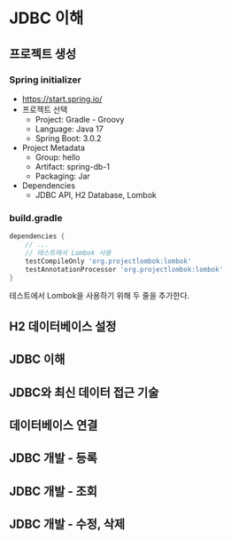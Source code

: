 # JDBC 이해

## 프로젝트 생성

### Spring initializer

* https://start.spring.io/
* 프로젝트 선택
    * Project: Gradle - Groovy
    * Language: Java 17
    * Spring Boot: 3.0.2
* Project Metadata
    * Group: hello
    * Artifact: spring-db-1
    * Packaging: Jar
* Dependencies
    * JDBC API, H2 Database, Lombok

### build.gradle

```gradle
dependencies {
    // ...
    // 테스트에서 Lombok 사용
    testCompileOnly 'org.projectlombok:lombok'
    testAnnotationProcessor 'org.projectlombok:lombok'
}
```

테스트에서 Lombok을 사용하기 위해 두 줄을 추가한다.

## H2 데이터베이스 설정

## JDBC 이해

## JDBC와 최신 데이터 접근 기술

## 데이터베이스 연결

## JDBC 개발 - 등록

## JDBC 개발 - 조회

## JDBC 개발 - 수정, 삭제
